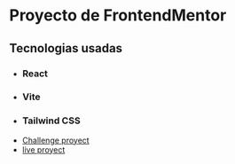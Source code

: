 <h1>Proyecto de FrontendMentor</h1>

<h2>Tecnologias usadas</h2>
<ul>
    <li><h3>React</h3></li>
    <li><h3>Vite</h3></li>
    <li><h3>Tailwind CSS</h3></li>
</ul>

-   [Challenge proyect](https://www.frontendmentor.io/challenges/room-homepage-BtdBY_ENq)
-   [live proyect](https://room-homepage-imadominguez.netlify.app/)
